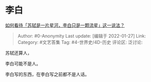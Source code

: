 # 李白
[如何看待「苏轼是一片星河，李白只是一颗流星」这一说法？](https://www.zhihu.com/question/387179806/answer/1281821916)

> Author: #0-Anonymity
> Last update: [编辑于 2022-01-27]
> Link:
> Category: #文艺答集
> Tag: #4-世界史/4D-历史
> 评论区:
> 泛讨论:

苏轼还算人，

李白可能不是人。

李白写的东西，在李白写之前都不是人话。

